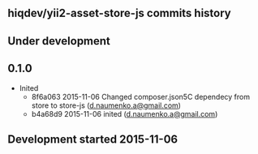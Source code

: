 hiqdev/yii2-asset-store-js commits history
------------------------------------------

## Under development


## 0.1.0

- Inited
    - 8f6a063 2015-11-06 Changed composer.json5C dependecy from store to store-js (d.naumenko.a@gmail.com)
    - b4a68d9 2015-11-06 inited (d.naumenko.a@gmail.com)

## Development started 2015-11-06

